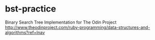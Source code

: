 # bst-practice
Binary Search Tree Implementation for The Odin Project
http://www.theodinproject.com/ruby-programming/data-structures-and-algorithms?ref=lnav
